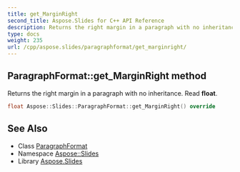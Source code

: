 ```yaml
---
title: get_MarginRight
second_title: Aspose.Slides for C++ API Reference
description: Returns the right margin in a paragraph with no inheritance. Read float.
type: docs
weight: 235
url: /cpp/aspose.slides/paragraphformat/get_marginright/
---
```

## ParagraphFormat::get_MarginRight method


Returns the right margin in a paragraph with no inheritance. Read **float**.

```cpp
float Aspose::Slides::ParagraphFormat::get_MarginRight() override
```

## See Also

* Class [ParagraphFormat](../)
* Namespace [Aspose::Slides](../../)
* Library [Aspose.Slides](../../../)
